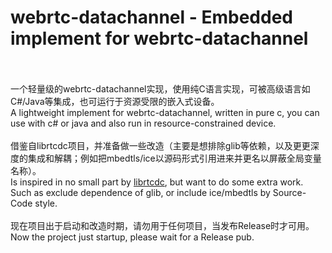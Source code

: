 webrtc-datachannel - Embedded implement for webrtc-datachannel
=================================================
<br/><br/>
一个轻量级的webrtc-datachannel实现，使用纯C语言实现，可被高级语言如C#/Java等集成，也可运行于资源受限的嵌入式设备。<br/>A lightweight implement for webrtc-datachannel, written in pure c, you can use with c# or java and also run in resource-constrained device.
<br/><br/>
借鉴自librtcdc项目，并准备做一些改造（主要是想排除glib等依赖，以及更更深度的集成和解耦；例如把mbedtls/ice以源码形式引用进来并更名以屏蔽全局变量名称）。<br/>Is inspired in no small part by [librtcdc](https://github.com/xhs/librtcdc), but want to do some extra work. Such as exclude dependence of glib, or include ice/mbedtls by Source-Code style.
<br/><br/>
现在项目出于启动和改造时期，请勿用于任何项目，当发布Release时才可用。<br/>Now the project just startup, please wait for a Release pub.
